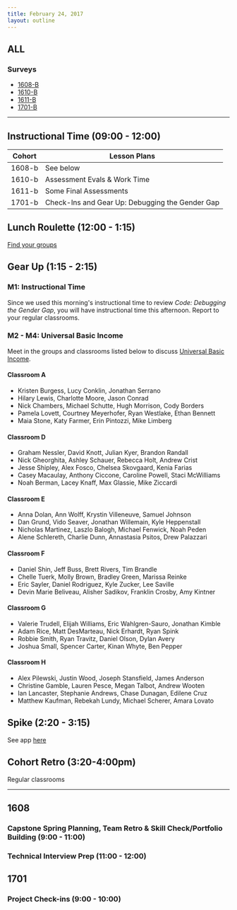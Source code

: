 ```yaml
---
title: February 24, 2017
layout: outline
---
```


## ALL

### Surveys
*   [1608-B]()
*   [1610-B]()
*   [1611-B](https://goo.gl/forms/bjUfR4LowNufncHG3)
*   [1701-B]()

***

## Instructional Time (09:00 - 12:00)

| Cohort | Lesson Plans |
| ------ | ------------ |
| 1608-b | See below |
| 1610-b | Assessment Evals & Work Time |
| 1611-b | Some Final Assessments |
| 1701-b | Check-Ins and Gear Up: Debugging the Gender Gap |


## Lunch Roulette (12:00 - 1:15)

[Find your groups](https://github.com/turingschool/interdisciplinary-planning/blob/master/groups/20170224.markdown)

## Gear Up (1:15 - 2:15)

### M1: Instructional Time

Since we used this morning's instructional time to review _Code: Debugging the Gender Gap_, you will have instructional time this afternoon. Report to your regular classrooms.


### M2 - M4: Universal Basic Income

Meet in the groups and classrooms listed below to discuss [Universal Basic Income](https://github.com/turingschool/gear-up/blob/master/universal_basic_income.markdown).

#### Classroom A

*   Kristen Burgess, Lucy Conklin, Jonathan Serrano
*   Hilary Lewis, Charlotte Moore, Jason Conrad
*   Nick Chambers, Michael Schutte, Hugh Morrison, Cody Borders
*   Pamela Lovett, Courtney Meyerhofer, Ryan Westlake, Ethan Bennett
*   Maia Stone, Katy Farmer, Erin Pintozzi, Mike Limberg


#### Classroom D

*   Graham Nessler, David Knott, Julian Kyer, Brandon Randall
*   Nick Gheorghita, Ashley Schauer, Rebecca Holt, Andrew Crist
*   Jesse Shipley, Alex Fosco, Chelsea Skovgaard, Kenia Farias
*   Casey Macaulay, Anthony Ciccone, Caroline Powell, Staci McWilliams
*   Noah Berman, Lacey Knaff, Max Glassie, Mike Ziccardi


#### Classroom E

*   Anna Dolan, Ann Wolff, Krystin Villeneuve, Samuel Johnson
*   Dan Grund, Vido Seaver, Jonathan Willemain, Kyle Heppenstall
*   Nicholas Martinez, Laszlo Balogh, Michael Fenwick, Noah Peden
*   Alene Schlereth, Charlie Dunn, Annastasia Psitos, Drew Palazzari


#### Classroom F

*   Daniel Shin, Jeff Buss, Brett Rivers, Tim Brandle
*   Chelle Tuerk, Molly Brown, Bradley Green, Marissa Reinke
*   Eric Sayler, Daniel Rodriguez, Kyle Zucker, Lee Saville
*   Devin Marie Beliveau, Alisher Sadikov, Franklin Crosby, Amy Kintner


#### Classroom G

*   Valerie Trudell, Elijah Williams, Eric Wahlgren-Sauro, Jonathan Kimble
*   Adam Rice, Matt DesMarteau, Nick Erhardt, Ryan Spink
*   Robbie Smith, Ryan Travitz, Daniel Olson, Dylan Avery
*   Joshua Small, Spencer Carter, Kinan Whyte, Ben Pepper


#### Classroom H

*   Alex Pilewski, Justin Wood, Joseph Stansfield, James Anderson
*   Christine Gamble, Lauren Pesce, Megan Talbot, Andrew Wooten
*   Ian Lancaster, Stephanie Andrews, Chase Dunagan, Edilene Cruz
*   Matthew Kaufman, Rebekah Lundy, Michael Scherer, Amara Lovato


## Spike (2:20 - 3:15)

See app [here](https://turing-fridays.firebaseapp.com/)

## Cohort Retro (3:20-4:00pm)

Regular classrooms

***

## 1608

### Capstone Spring Planning, Team Retro & Skill Check/Portfolio Building (9:00 - 11:00)

### Technical Interview Prep (11:00 - 12:00)

## 1701

### Project Check-ins (9:00 - 10:00)
